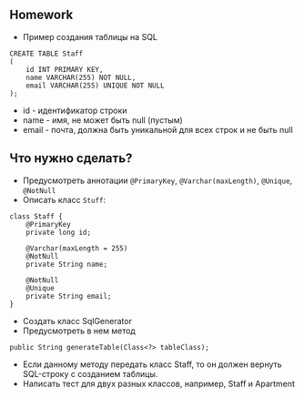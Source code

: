 ## Homework

* Пример создания таблицы на SQL

```
CREATE TABLE Staff
(
    id INT PRIMARY KEY,
    name VARCHAR(255) NOT NULL,
    email VARCHAR(255) UNIQUE NOT NULL
);
```

* id - идентификатор строки
* name - имя, не может быть null (пустым)
* email - почта, должна быть уникальной для всех строк и не быть null

## Что нужно сделать?

* Предусмотреть аннотации `@PrimaryKey`, `@Varchar(maxLength)`, `@Unique`, `@NotNull`
* Описать класс `Stuff`:

```
class Staff {
    @PrimaryKey
    private long id;
    
    @Varchar(maxLength = 255)
    @NotNull
    private String name;
    
    @NotNull
    @Unique
    private String email;
}
```

* Создать класс SqlGenerator
* Предусмотреть в нем метод

```
public String generateTable(Class<?> tableClass);
```

* Если данному методу передать класс Staff, то он должен вернуть SQL-строку с созданием таблицы.
* Написать тест для двух разных классов, например, Staff и Apartment
